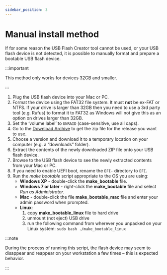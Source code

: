 ```yaml
---
sidebar_position: 3
---
```


# Manual install method

If for some reason the USB Flash Creator tool cannot be used, or your USB flash device is not detected, it is possible to manually format and prepare a bootable USB flash device.

:::important

This method only works for devices 32GB and smaller.

:::

1. Plug the USB flash device into your Mac or PC.
2. Format the device using the FAT32 file system. It must **not** be ex-FAT or NTFS. If your drive is larger than 32GB then you need to use a 3rd party tool (e.g. Rufus) to format it to FAT32 as Windows will not give this as an option on drives larger than 32GB.
3. Set the ‘volume label’ to `UNRAID` (case-sensitive, use all caps).
4. Go to the [Download Archive](../download_list.mdx) to get the zip file for the release you want to use.
5. Choose a version and download it to a temporary location on your computer (e.g. a “downloads” folder).
6. Extract the contents of the newly downloaded ZIP file onto your USB flash device.
7. Browse to the USB flash device to see the newly extracted contents from your Mac or PC.
8. If you need to enable UEFI boot, rename the `EFI-` directory to `EFI`.
9. Run the _make bootable_ script appropriate to the OS you are using:
    * **Windows XP** - double-click the **make_bootable** file.
    * **Windows 7 or later** - right-click the **make_bootable** file and select _Run as Administrator_.
    * **Mac** - double-click the file **make_bootable_mac** file and enter your admin password when prompted.
    * **Linux**:
      1. copy **make_bootable_linux** file to hard drive
      2. unmount (not eject) USB drive
      3. run the following command from wherever you unpacked on your Linux system: `sudo bash ./make_bootable_linux`

:::note

During the process of running this script, the flash device may seem to disappear and reappear on your workstation a few times – this is expected behavior.

:::
